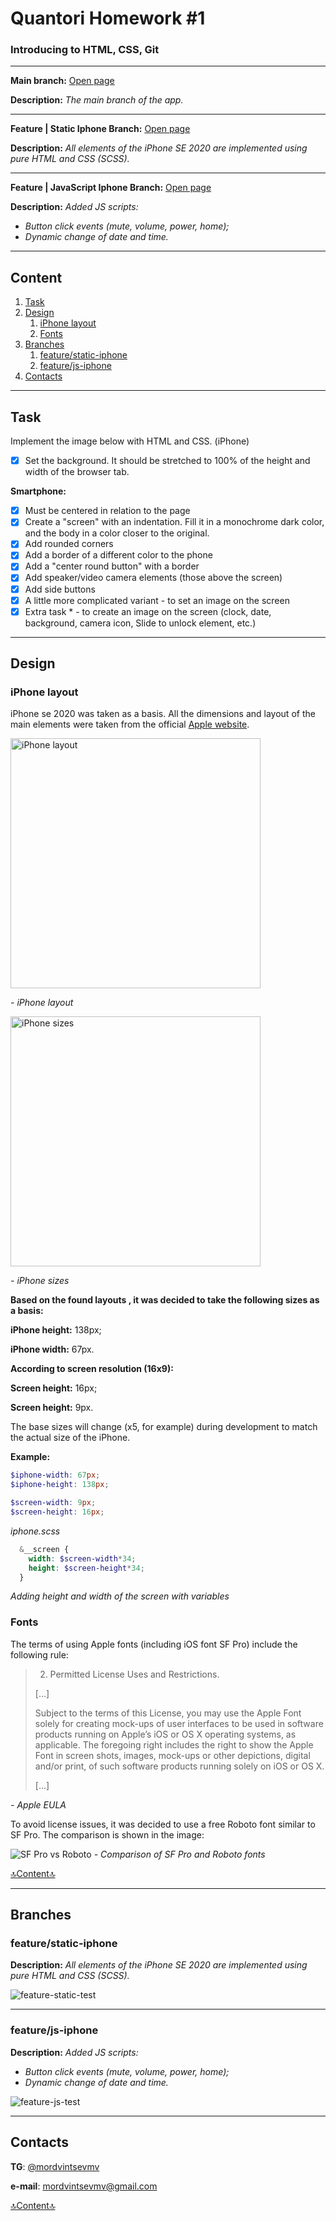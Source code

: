 # Quantori Homework #1

### Introducing to HTML, CSS, Git

---

**Main branch:** <a href="https://mordvintsevmv.github.io/quantori_homework_1" target="_blank">Open page</a>

**Description:** *The main branch of the app.*

---

**Feature | Static Iphone Branch:** <a href="https://quantori-hw1-feature-static.netlify.app/" target="_blank">Open page</a>

**Description:** *All elements of the iPhone SE 2020 are implemented using pure HTML and CSS (SCSS).*

---

**Feature | JavaScript Iphone Branch:** <a href="https://quantori-hw1-feature-js.netlify.app/" target="_blank">Open page</a>

**Description:** *Added JS scripts:*

- *Button click events (mute, volume, power, home);*
- *Dynamic change of date and time.*

---

## <a name="content">Content</a>

1. [Task](#Task)
2. [Design](#design)
    1. [iPhone layout](#design-iphone)
    2. [Fonts](#design-fonts)
3. [Branches](#branches)
   1. [feature/static-iphone](#branches-js)
   2. [feature/js-iphone](#branches-static)
4. [Contacts](#contacts)


---

## <a name="Task">Task</a>

Implement the image below with HTML and CSS. (iPhone)
- [X] Set the background. It should be stretched to 100% of the height and width of the browser tab.

**Smartphone:**
- [X] Must be centered in relation to the page
- [X] Create a "screen" with an indentation. Fill it in a monochrome dark color, and the body in a color closer to the original.
- [X] Add rounded corners
- [X] Add a border of a different color to the phone
- [X] Add a "center round button" with a border
- [X] Add speaker/video camera elements (those above the screen)
- [X] Add side buttons 
- [X] A little more complicated variant - to set an image on the screen
- [X] Extra task  * - to create an image on the screen (clock, date, background, camera icon, Slide to unlock element, etc.)

---

## <a name="design">Design</a>

### <a name="design-iphone">iPhone layout</a>

iPhone se 2020 was taken as a basis.
All the dimensions and layout of the main elements were taken from the official [Apple website](https://www.apple.com/iphone-se/specs/).

<img src="readme-img/iphone-laout.png" alt="iPhone layout" height="400px"/>

*- iPhone layout*

<img src="readme-img/iphone-size.png" alt="iPhone sizes" height="400px"/>

*- iPhone sizes*

**Based on the found layouts , it was decided to take the following sizes as a basis:**

**iPhone height:** 138px;

**iPhone width:** 67px.

**According to screen resolution (16x9):**

**Screen height:** 16px;

**Screen height:** 9px.

The base sizes will change (x5, for example) during development to match the actual size of the iPhone.

**Example:**

```scss
$iphone-width: 67px;
$iphone-height: 138px;

$screen-width: 9px;
$screen-height: 16px;
```

*iphone.scss*

```scss
  &__screen {
    width: $screen-width*34;
    height: $screen-height*34;
  }
```

*Adding height and width of the screen with variables*

### <a name="design-fonts">Fonts</a>

The terms of using Apple fonts (including iOS font SF Pro) include the following rule:

> 2. Permitted License Uses and Restrictions.
> 
> [...]
> 
> Subject to the terms of this License, you may use the Apple Font solely for creating mock-ups of user interfaces to be used in software products running on Apple’s iOS or OS X operating systems, as applicable. The foregoing right includes the right to show the Apple Font in screen shots, images, mock-ups or other depictions, digital and/or print, of such software products running solely on iOS or OS X.
> 
> [...]

*- Apple EULA*

To avoid license issues, it was decided to use a free Roboto font similar to SF Pro. 
The comparison is shown in the image:

![SF Pro vs Roboto](readme-img/sf_roboto_compare.png)
*- Comparison of SF Pro and Roboto fonts*

[🔝Content🔝](#content)

---

## <a name="branches">Branches</a>

### <a name="branches-static">feature/static-iphone</a>

**Description:** *All elements of the iPhone SE 2020 are implemented using pure HTML and CSS (SCSS).*

![feature-static-test](readme-img/feature-static-test.png)

---

### <a name="branches-js">feature/js-iphone</a>

**Description:** *Added JS scripts:*

- *Button click events (mute, volume, power, home);*
- *Dynamic change of date and time.*

![feature-js-test](readme-img/feature-js-test.gif)

---

## <a name="contacts">Contacts</a>

**TG**: [@mordvintsevmv](https://t.me/mordvintsevmv)

**e-mail**: mordvintsevmv@gmail.com


[🔝Content🔝](#content)
